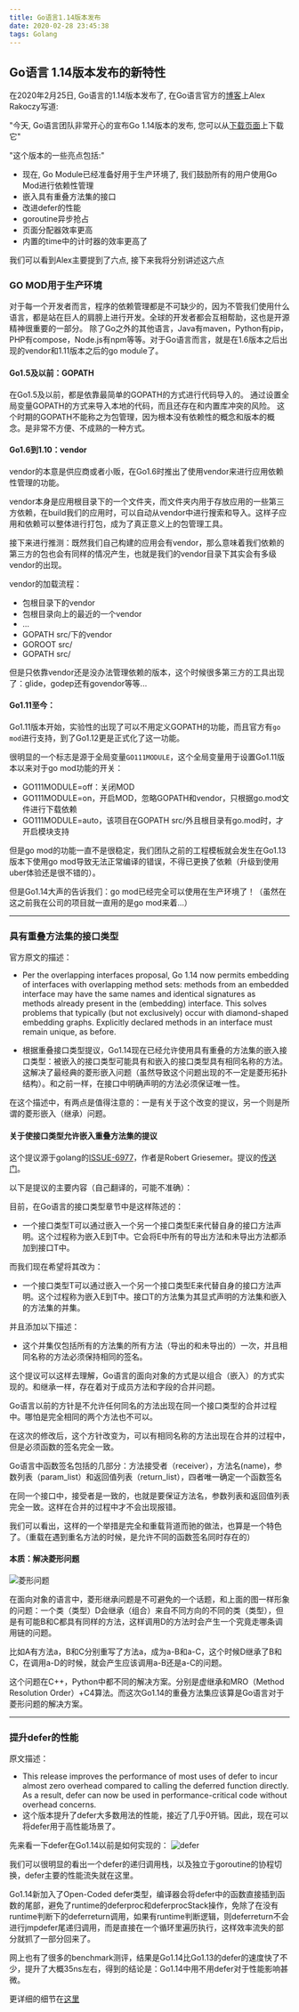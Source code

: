 ```yaml
---
title: Go语言1.14版本发布
date: 2020-02-28 23:45:38
tags: Golang
---
```


## Go语言 1.14版本发布的新特性

在2020年2月25日, Go语言的1.14版本发布了, 在Go语言官方的[博客](https://blog.golang.org/go1.14)上Alex Rakoczy写道:

"今天, Go语言团队非常开心的宣布Go 1.14版本的发布, 您可以从[下载页面](golang.org/dl)上下载它"

"这个版本的一些亮点包括:"

+ 现在, Go Module已经准备好用于生产环境了, 我们鼓励所有的用户使用Go Mod进行依赖性管理
+ 嵌入具有重叠方法集的接口
+ 改进defer的性能
+ goroutine异步抢占
+ 页面分配器效率更高
+ 内置的time中的计时器的效率更高了

我们可以看到Alex主要提到了六点, 接下来我将分别讲述这六点

### GO MOD用于生产环境

对于每一个开发者而言，程序的依赖管理都是不可缺少的，因为不管我们使用什么语言，都是站在巨人的肩膀上进行开发。全球的开发者都会互相帮助，这也是开源精神很重要的一部分。
除了Go之外的其他语言，Java有maven，Python有pip，PHP有compose，Node.js有npm等等。对于Go语言而言，就是在1.6版本之后出现的vendor和1.11版本之后的go module了。

#### Go1.5及以前：GOPATH
在Go1.5及以前，都是依靠最简单的GOPATH的方式进行代码导入的。
通过设置全局变量GOPATH的方式来导入本地的代码，而且还存在和内置库冲突的风险。
这个时期的GOPATH不能称之为包管理，因为根本没有依赖性的概念和版本的概念。是非常不方便、不成熟的一种方式。

#### Go1.6到1.10：vendor
vendor的本意是供应商或者小贩，在Go1.6时推出了使用vendor来进行应用依赖性管理的功能。

vendor本身是应用根目录下的一个文件夹，而文件夹内用于存放应用的一些第三方依赖，在build我们的应用时，可以自动从vendor中进行搜索和导入。这样子应用和依赖可以整体进行打包，成为了真正意义上的包管理工具。

接下来进行推测：既然我们自己构建的应用会有vendor，那么意味着我们依赖的第三方的包也会有同样的情况产生，也就是我们的vendor目录下其实会有多级vendor的出现。

vendor的加载流程：

- 包根目录下的vendor
- 包根目录向上的最近的一个vendor
- ...
- GOPATH src/下的vendor
- GOROOT src/
- GOPATH src/

但是只依靠vendor还是没办法管理依赖的版本，这个时候很多第三方的工具出现了：glide，godep还有govendor等等...

#### Go1.11至今：
Go1.11版本开始，实验性的出现了可以不用定义GOPATH的功能，而且官方有`go mod`进行支持，到了Go1.12更是正式化了这一功能。

很明显的一个标志是源于全局变量`GO111MODULE`，这个全局变量用于设置Go1.11版本以来对于go mod功能的开关：

+ GO111MODULE=off：关闭MOD
+ GO111MODULE=on，开启MOD，忽略GOPATH和vendor，只根据go.mod文件进行下载依赖
+ GO111MODULE=auto，该项目在GOPATH src/外且根目录有go.mod时，才开启模块支持

但是go mod的功能一直不是很稳定，我们团队之前的工程模板就会发生在Go1.13版本下使用go mod导致无法正常编译的错误，不得已更换了依赖（升级到使用uber体验还是很不错的）。

但是Go1.14大声的告诉我们：go mod已经完全可以使用在生产环境了！（虽然在这之前我在公司的项目就一直用的是go mod来着...）

------

### 具有重叠方法集的接口类型

官方原文的描述：

- Per the overlapping interfaces proposal, Go 1.14 now permits embedding of interfaces with overlapping method sets: methods from an embedded interface may have the same names and identical signatures as methods already present in the (embedding) interface. This solves problems that typically (but not exclusively) occur with diamond-shaped embedding graphs. Explicitly declared methods in an interface must remain unique, as before.

- 根据重叠接口类型提议，Go1.14现在已经允许使用具有重叠的方法集的嵌入接口类型：被嵌入的接口类型可能具有和嵌入的接口类型具有相同名称的方法。这解决了最经典的菱形嵌入问题（虽然导致这个问题出现的不一定是菱形拓扑结构）。和之前一样，在接口中明确声明的方法必须保证唯一性。

在这个描述中，有两点是值得注意的：一是有关于这个改变的提议，另一个则是所谓的菱形嵌入（继承）问题。

#### 关于使接口类型允许嵌入重叠方法集的提议
这个提议源于golang的[ISSUE-6977](https://golang.org/issue/6977)，作者是Robert Griesemer。提议的[传送门](https://github.com/golang/proposal/blob/master/design/6977-overlapping-interfaces.md)。

以下是提议的主要内容（自己翻译的，可能不准确）：

目前，在Go语言的接口类型章节中是这样陈述的：

- 一个接口类型T可以通过嵌入一个另一个接口类型E来代替自身的接口方法声明。这个过程称为嵌入E到T中。它会将E中所有的导出方法和未导出方法都添加到接口T中。

而我们现在希望将其改为：

- 一个接口类型T可以通过嵌入一个另一个接口类型E来代替自身的接口方法声明。这个过程称为嵌入E到T中。接口T的方法集为其显式声明的方法集和嵌入的方法集的并集。

并且添加以下描述：

- 这个并集仅包括所有的方法集的所有方法（导出的和未导出的）一次，并且相同名称的方法必须保持相同的签名。

这个提议可以这样去理解，Go语言的面向对象的方式是以组合（嵌入）的方式实现的。和继承一样，存在着对于成员方法和字段的合并问题。

Go语言以前的方针是不允许任何同名的方法出现在同一个接口类型的合并过程中。哪怕是完全相同的两个方法也不可以。

在这次的修改后，这个方针改变为，可以有相同名称的方法出现在合并的过程中，但是必须函数的签名完全一致。

 Go语言中函数签名包括的几部分：方法接受者（receiver），方法名(name)，参数列表（param_list）和返回值列表（return_list），四者唯一确定一个函数签名

在同一个接口中，接受者是一致的，也就是要保证方法名，参数列表和返回值列表完全一致。这样在合并的过程中才不会出现报错。

我们可以看出，这样的一个举措是完全和重载背道而驰的做法，也算是一个特色了。（重载在遇到重名方法的时候，是允许不同的函数签名同时存在的）

#### 本质：解决菱形问题
![菱形问题](https://www.python-course.eu/images/multiple_inheritance_diamond.png)

在面向对象的语言中，菱形继承问题是不可避免的一个话题，和上面的图一样形象的问题：一个类（类型）D会继承（组合）来自不同方向的不同的类（类型），但是有可能B和C都具有同样的方法，这样调用D的方法时会产生一个究竟走哪条调用链的问题。

比如A有方法a，B和C分别重写了方法a，成为a-B和a-C，这个时候D继承了B和C，在调用a-D的时候，就会产生应该调用a-B还是a-C的问题。

这个问题在C++，Python中都不同的解决方案。分别是虚继承和MRO（Method Resolution Order）+C4算法。而这次Go1.14的重叠方法集应该算是Go语言对于菱形问题的解决方案。

------

### 提升defer的性能

原文描述：

- This release improves the performance of most uses of defer to incur almost zero overhead compared to calling the deferred function directly. As a result, defer can now be used in performance-critical code without overhead concerns.
- 这个版本提升了defer大多数用法的性能，接近了几乎0开销。因此，现在可以将defer用于高性能场景了。

先来看一下defer在Go1.14以前是如何实现的：
![defer](http://xiaorui.cc/wp-content/uploads/2020/02/deferdefer.jpg)

我们可以很明显的看出一个defer的递归调用栈，以及独立于goroutine的协程切换，defer主要的性能流失就在这里。

Go1.14新加入了Open-Coded defer类型，编译器会将defer中的函数直接插到函数的尾部，避免了runtime的deferproc和deferprocStack操作，免除了在没有runtime判断下的deferreturn调用，如果有runtime判断逻辑，则deferreturn不会进行jmpdefer尾递归调用，而是直接在一个循环里遍历执行，这样效率流失的部分就抓了一部分回来了。

网上也有了很多的benchmark测评，结果是Go1.14比Go1.13的defer的速度快了不少，提升了大概35ns左右，得到的结论是：Go1.14中用不用defer对于性能影响甚微。

更详细的细节在[这里](http://xiaorui.cc/archives/6579)
